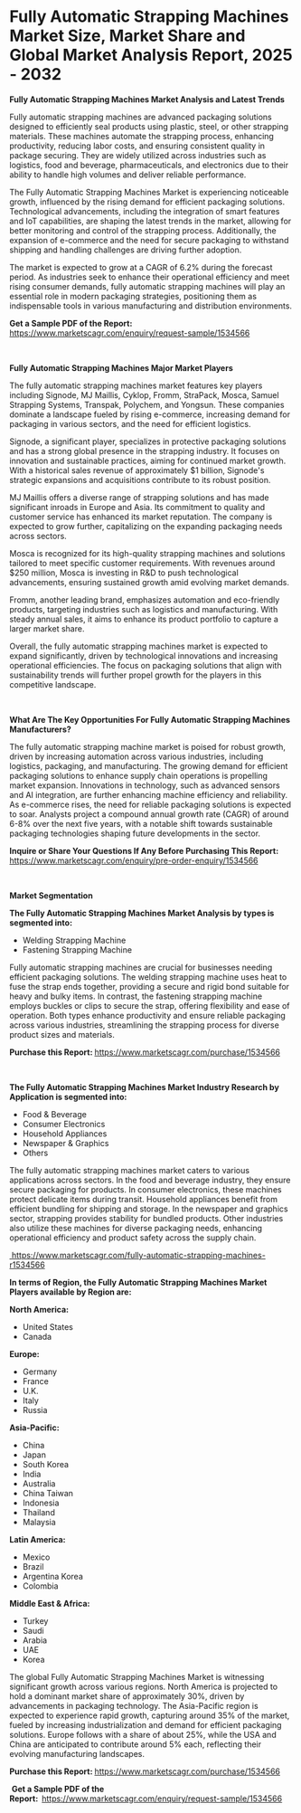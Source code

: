 <p><h1>Fully Automatic Strapping Machines Market Size, Market Share and Global Market Analysis Report, 2025 - 2032</h1></p><p><strong>Fully Automatic Strapping Machines Market Analysis and Latest Trends</strong></p>
<p><p>Fully automatic strapping machines are advanced packaging solutions designed to efficiently seal products using plastic, steel, or other strapping materials. These machines automate the strapping process, enhancing productivity, reducing labor costs, and ensuring consistent quality in package securing. They are widely utilized across industries such as logistics, food and beverage, pharmaceuticals, and electronics due to their ability to handle high volumes and deliver reliable performance.</p><p>The Fully Automatic Strapping Machines Market is experiencing noticeable growth, influenced by the rising demand for efficient packaging solutions. Technological advancements, including the integration of smart features and IoT capabilities, are shaping the latest trends in the market, allowing for better monitoring and control of the strapping process. Additionally, the expansion of e-commerce and the need for secure packaging to withstand shipping and handling challenges are driving further adoption.</p><p>The market is expected to grow at a CAGR of 6.2% during the forecast period. As industries seek to enhance their operational efficiency and meet rising consumer demands, fully automatic strapping machines will play an essential role in modern packaging strategies, positioning them as indispensable tools in various manufacturing and distribution environments.</p></p>
<p><strong>Get a Sample PDF of the Report:&nbsp;</strong> <a href="https://www.marketscagr.com/enquiry/request-sample/1534566?utm_campaign=3269&utm_medium=2&utm_source=Github&utm_content=ia&utm_term=16042025&utm_id=fully-automatic-strapping-machines">https://www.marketscagr.com/enquiry/request-sample/1534566</a></p>
<p>&nbsp;</p>
<p><strong>Fully Automatic Strapping Machines Major Market Players</strong></p>
<p><p>The fully automatic strapping machines market features key players including Signode, MJ Maillis, Cyklop, Fromm, StraPack, Mosca, Samuel Strapping Systems, Transpak, Polychem, and Yongsun. These companies dominate a landscape fueled by rising e-commerce, increasing demand for packaging in various sectors, and the need for efficient logistics.</p><p>Signode, a significant player, specializes in protective packaging solutions and has a strong global presence in the strapping industry. It focuses on innovation and sustainable practices, aiming for continued market growth. With a historical sales revenue of approximately $1 billion, Signode's strategic expansions and acquisitions contribute to its robust position.</p><p>MJ Maillis offers a diverse range of strapping solutions and has made significant inroads in Europe and Asia. Its commitment to quality and customer service has enhanced its market reputation. The company is expected to grow further, capitalizing on the expanding packaging needs across sectors.</p><p>Mosca is recognized for its high-quality strapping machines and solutions tailored to meet specific customer requirements. With revenues around $250 million, Mosca is investing in R&D to push technological advancements, ensuring sustained growth amid evolving market demands.</p><p>Fromm, another leading brand, emphasizes automation and eco-friendly products, targeting industries such as logistics and manufacturing. With steady annual sales, it aims to enhance its product portfolio to capture a larger market share.</p><p>Overall, the fully automatic strapping machines market is expected to expand significantly, driven by technological innovations and increasing operational efficiencies. The focus on packaging solutions that align with sustainability trends will further propel growth for the players in this competitive landscape.</p></p>
<p>&nbsp;</p>
<p><strong>What Are The Key Opportunities For Fully Automatic Strapping Machines Manufacturers?</strong></p>
<p><p>The fully automatic strapping machine market is poised for robust growth, driven by increasing automation across various industries, including logistics, packaging, and manufacturing. The growing demand for efficient packaging solutions to enhance supply chain operations is propelling market expansion. Innovations in technology, such as advanced sensors and AI integration, are further enhancing machine efficiency and reliability. As e-commerce rises, the need for reliable packaging solutions is expected to soar. Analysts project a compound annual growth rate (CAGR) of around 6-8% over the next five years, with a notable shift towards sustainable packaging technologies shaping future developments in the sector.</p></p>
<p><strong>Inquire or Share Your Questions If Any Before Purchasing This Report:</strong> <a href="https://www.marketscagr.com/enquiry/pre-order-enquiry/1534566?utm_campaign=3269&utm_medium=2&utm_source=Github&utm_content=ia&utm_term=16042025&utm_id=fully-automatic-strapping-machines">https://www.marketscagr.com/enquiry/pre-order-enquiry/1534566</a></p>
<p>&nbsp;</p>
<p><strong>Market Segmentation</strong></p>
<p><strong>The Fully Automatic Strapping Machines Market Analysis by types is segmented into:</strong></p>
<p><ul><li>Welding Strapping Machine</li><li>Fastening Strapping Machine</li></ul></p>
<p><p>Fully automatic strapping machines are crucial for businesses needing efficient packaging solutions. The welding strapping machine uses heat to fuse the strap ends together, providing a secure and rigid bond suitable for heavy and bulky items. In contrast, the fastening strapping machine employs buckles or clips to secure the strap, offering flexibility and ease of operation. Both types enhance productivity and ensure reliable packaging across various industries, streamlining the strapping process for diverse product sizes and materials.</p></p>
<p><strong>Purchase this Report:&nbsp;</strong><a href="https://www.marketscagr.com/purchase/1534566?utm_campaign=3269&utm_medium=2&utm_source=Github&utm_content=ia&utm_term=16042025&utm_id=fully-automatic-strapping-machines">https://www.marketscagr.com/purchase/1534566</a></p>
<p>&nbsp;</p>
<p><strong>The Fully Automatic Strapping Machines Market Industry Research by Application is segmented into:</strong></p>
<p><ul><li>Food & Beverage</li><li>Consumer Electronics</li><li>Household Appliances</li><li>Newspaper & Graphics</li><li>Others</li></ul></p>
<p><p>The fully automatic strapping machines market caters to various applications across sectors. In the food and beverage industry, they ensure secure packaging for products. In consumer electronics, these machines protect delicate items during transit. Household appliances benefit from efficient bundling for shipping and storage. In the newspaper and graphics sector, strapping provides stability for bundled products. Other industries also utilize these machines for diverse packaging needs, enhancing operational efficiency and product safety across the supply chain.</p></p>
<p><a href="https://www.marketscagr.com/fully-automatic-strapping-machines-r1534566?utm_campaign=3269&utm_medium=2&utm_source=Github&utm_content=ia&utm_term=16042025&utm_id=fully-automatic-strapping-machines">&nbsp;https://www.marketscagr.com/fully-automatic-strapping-machines-r1534566</a></p>
<p><strong>In terms of Region, the Fully Automatic Strapping Machines Market Players available by Region are:</strong></p>
<p>
    <p> <strong> North America: </strong>
        <ul>
            <li>United States</li>
            <li>Canada</li>
        </ul>
        </p> 
    <p> <strong> Europe: </strong>
        <ul>
            <li>Germany</li>
            <li>France</li>
            <li>U.K.</li>
            <li>Italy</li>
            <li>Russia</li>
        </ul>
        </p> 
    <p> <strong> Asia-Pacific: </strong>
        <ul>
            <li>China</li>
            <li>Japan</li>
            <li>South Korea</li>
            <li>India</li>
            <li>Australia</li>
            <li>China Taiwan</li>
            <li>Indonesia</li>
            <li>Thailand</li>
            <li>Malaysia</li>
        </ul>
        </p> 
    <p> <strong> Latin America: </strong>
        <ul>
            <li>Mexico</li>
            <li>Brazil</li>
            <li>Argentina Korea</li>
            <li>Colombia</li>
        </ul>
        </p> 
    <p> <strong> Middle East & Africa: </strong>
        <ul>
            <li>Turkey</li>
            <li>Saudi</li>
            <li>Arabia</li>
            <li>UAE</li>
            <li>Korea</li>
        </ul>
    </p>
    </p>
<p><p>The global Fully Automatic Strapping Machines Market is witnessing significant growth across various regions. North America is projected to hold a dominant market share of approximately 30%, driven by advancements in packaging technology. The Asia-Pacific region is expected to experience rapid growth, capturing around 35% of the market, fueled by increasing industrialization and demand for efficient packaging solutions. Europe follows with a share of about 25%, while the USA and China are anticipated to contribute around 5% each, reflecting their evolving manufacturing landscapes.</p></p>
<p><strong>Purchase this Report: </strong><a href="https://www.marketscagr.com/purchase/1534566?utm_campaign=3269&utm_medium=2&utm_source=Github&utm_content=ia&utm_term=16042025&utm_id=fully-automatic-strapping-machines">https://www.marketscagr.com/purchase/1534566</a></p>
<p>&nbsp;<strong>Get a Sample PDF of the Report:&nbsp;&nbsp;</strong><a href="https://www.marketscagr.com/enquiry/request-sample/1534566?utm_campaign=3269&utm_medium=2&utm_source=Github&utm_content=ia&utm_term=16042025&utm_id=fully-automatic-strapping-machines">https://www.marketscagr.com/enquiry/request-sample/1534566</a></p>
<p><strong></strong></p>
<p><p></p><p></p><p></p></p>